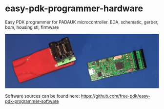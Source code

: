 # easy-pdk-programmer-hardware
Easy PDK programmer for PADAUK microcontroller. EDA, schematic, gerber, bom, housing stl, firmware

![Easy PDK Programmer](easypdkprogrammer.jpg?raw=true "Easy PDK Programmer")

Software sources can be found here: https://github.com/free-pdk/easy-pdk-programmer-software

